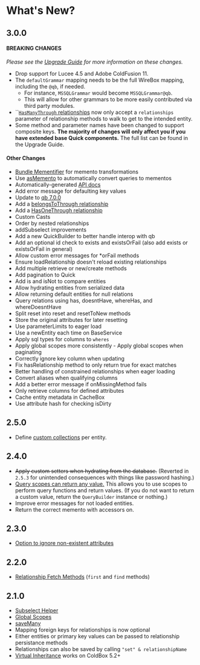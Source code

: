 # What's New?

## 3.0.0

#### **BREAKING CHANGES** <a id="breaking-changes"></a>

_Please see the_ [_Upgrade Guide_](upgrade-guide.md#3-0-0) _for more information on these changes._

* Drop support for Lucee 4.5 and Adobe ColdFusion 11.
* The `defaultGrammar` mapping needs to be the full WireBox mapping, including the `@qb`, if needed.
  * For instance, `MSSQLGrammar` would become `MSSQLGrammar@qb`.
  * This will allow for other grammars to be more easily contributed via third party modules.
* \`\`[`HasManyThrough` relationships](relationships/relationship-types/hasmanythrough.md) now only accept a `relationships` parameter of relationship methods to walk to get to the intended entity.
* Some method and parameter names have been changed to support composite keys.  **The majority of changes will only affect you if you have extended base Quick components.** The full list can be found in the Upgrade Guide.

####  **Other Changes** <a id="other-changes"></a>

* [Bundle Mementifier](serialization.md) for memento transformations
* Use [asMemento](serialization.md#asmemento) to automatically convert queries to mementos
* Automatically-generated [API docs](https://apidocs.ortussolutions.com/#/coldbox-modules/quick/)
* Add error message for defaulting key values
* Update to [qb 7.0.0](https://qb.ortusbooks.com/)
* Add a [belongsToThrough relationship](relationships/relationship-types/belongstothrough.md)
* Add a [HasOneThrough relationship](relationships/relationship-types/hasonethrough.md)
* Custom Casts
* Order by nested relationships
* addSubselect improvements
* Add a new QuickBuilder to better handle interop with qb
* Add an optional id check to exists and existsOrFail \(also add exists or existsOrFail in general\)
* Allow custom error messages for \*orFail methods
* Ensure loadRelationship doesn't reload existing relationships
* Add multiple retrieve or new/create methods
* Add pagination to Quick
* Add is and isNot to compare entities
* Allow hydrating entities from serialized data
* Allow returning default entities for null relations
* Query relations using has, doesntHave, whereHas, and whereDoesntHave
* Split reset into reset and resetToNew methods
* Store the original attributes for later resetting
* Use parameterLimits to eager load
* Use a newEntity each time on BaseService
* Apply sql types for columns to `wheres`
* Apply global scopes more consistently - Apply global scopes when paginating
* Correctly ignore key column when updating
* Fix hasRelationship method to only return true for exact matches
* Better handling of constrained relationships when eager loading
* Convert aliases when qualifying columns
* Add a better error message if onMissingMethod fails
* Only retrieve columns for defined attributes
* Cache entity metadata in CacheBox
* Use attribute hash for checking isDirty

## 2.5.0

* Define [custom collections](collections.md) per entity.

## 2.4.0

* ~~Apply custom setters when hydrating from the database.~~ \(Reverted in `2.5.3` for unintended consequences with things like password hashing.\)
* [Query scopes can return any value.](getting-started/query-scopes.md#scopes-that-return-values)  This allows you to use scopes to perform query functions and return values.  \(If you do not want to return a custom value, return the `QueryBuilder` instance or nothing.\)
* Improve error messages for not loaded entities.
* Return the correct memento with accessors on.

## 2.3.0

* [Option to ignore non-existent attributes](getting-started/updating-existing-entities.md#update)

## 2.2.0

* [Relationship Fetch Methods](relationships/retrieving-relationships.md) \(`first` and `find` methods\)

## 2.1.0

* [Subselect Helper](getting-started/query-scopes.md#subselects)
* [Global Scopes](getting-started/query-scopes.md#global-scopes)
* [saveMany](relationships/relationship-types/hasmany.md#saveMany)
* Mapping foreign keys for relationships is now optional
* Either entities or primary key values can be passed to relationship persistance methods
* Relationships can also be saved by calling `"set" & relationshipName`
* [Virtual Inheritance](getting-started/defining-an-entity.md) works on ColdBox 5.2+

